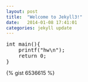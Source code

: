 ```yaml
---
layout: post
title:  "Welcome to Jekyll3!"
date:   2014-01-08 17:41:01
categories: jekyll update
---
```


<pre>
int main(){
    printf("hw\n");
    return 0;
}
</pre>
{% gist 6536615 %}